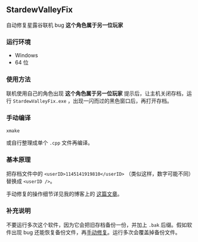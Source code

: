 ## StardewValleyFix

自动修复星露谷联机 bug **这个角色属于另一位玩家** 

### 运行环境

- Windows
- 64 位

### 使用方法

联机使用自己的角色出现 **这个角色属于另一位玩家** 提示后，让主机关闭存档，运行 `StardewValleyFix.exe` ，出现一闪而过的黑色窗口后，再打开存档。

### 手动编译

```
xmake
```

或自行整理成单个 `.cpp` 文件再编译。

### 基本原理

把存档文件中的 `<userID>1145141919810</userID>` （类似这样，数字可能不同） 替换成 `<userID />`。

手动修复的操作细节详见我的博客上的 [这篇文章](https://keqing.moe/posts/stardew-valley-multiplay-bug-fix/)。

### 补充说明

不要运行多次这个软件，因为它会把旧存档备份一份，并加上 `.bak` 后缀。假如软件出现 bug 还能恢复备份文件，再[手动修复](https://keqing.moe/posts/stardew-valley-multiplay-bug-fix/)。运行多次会覆盖掉备份文件。
